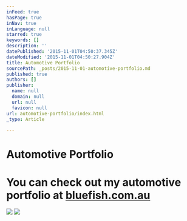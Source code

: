 ```yaml
---
inFeed: true
hasPage: true
inNav: true
inLanguage: null
starred: true
keywords: []
description: ''
datePublished: '2015-11-01T04:50:37.345Z'
dateModified: '2015-11-01T04:50:27.904Z'
title: Automotive Portfolio
sourcePath: _posts/2015-11-01-automotive-portfolio.md
published: true
authors: []
publisher:
  name: null
  domain: null
  url: null
  favicon: null
url: automotive-portfolio/index.html
_type: Article

---
```

# Automotive Portfolio

# 

# 

# You can check out my automotive portfolio at [bluefish.com.au][0]
![](https://the-grid-user-content.s3-us-west-2.amazonaws.com/4d85cd75-e5a6-4c8b-89fc-1e77a0875f48.jpg)
![](https://the-grid-user-content.s3-us-west-2.amazonaws.com/6be9340f-0d49-4154-aabe-97bcef4502f2.jpg)

[0]: http://www.bluefish.com.au/